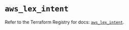 # `aws_lex_intent`

Refer to the Terraform Registry for docs: [`aws_lex_intent`](https://registry.terraform.io/providers/hashicorp/aws/6.8.0/docs/resources/lex_intent).
